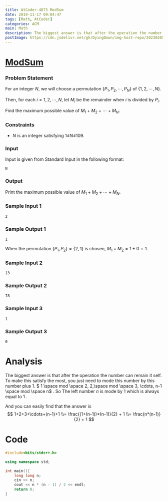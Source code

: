 ```yaml
---
title: AtCoder-4873 ModSum
date: 2019-11-17 09:04:47
tags: [Math, AtCoder]
categories: ACM
main: Math
description: The biggest answer is that after the operation the number can remain it self.
postImage: https://cdn.jsdelivr.net/gh/DyingDown/img-host-repo/202302051743203.jpg
---
```


# [ModSum](https://abc139.contest.atcoder.jp/tasks/abc139_d?lang=en)

### Problem Statement

For an integer *N*, we will choose a permutation $\{P_1,P_2,\cdots,P_N\}$ of $\{1,2,\cdots,N\}$.

Then, for each $i =1,2,\cdots,N$, let $M_i$ be the remainder when $i$ is divided by $P_i$.

Find the maximum possible value of $M_1+M_2+\cdots+M_N$.

<!--more-->

### Constraints

- *N* is an integer satisfying 1≤*N*≤109.

### Input

Input is given from Standard Input in the following format:

```
N
```

### Output

Print the maximum possible value of $M_1+M_2+\cdots+M_{N}$.

### Sample Input 1

```
2
```

### Sample Output 1

```
1
```

When the permutation $\{P_1,P_2\}=\{2,1\}$ is chosen, $M_1+M_2=1+0=1$.

### Sample Input 2

```
13
```

### Sample Output 2

```
78
```

### Sample Input 3

```
1
```

### Sample Output 3

```
0
```

# Analysis

The biggest answer is that after the operation the number can remain it self. To make this satisfy the most, you just need to mode this number by this number plus 1.  $ 1 \space mod \space 2, 2,\space mod \space 3, \cdots, n-1 \space mod \space n$ . So The left number $n$ is mode by $1$ which is always equal to $1$ .

And you can easily find that the answer is 
$$
1+2+3+\cdots+(n-1)+1 \\= \frac{(1+(n-1))*(n-1)}{2} + 1 \\= \frac{n*(n-1)}{2} + 1
$$

# Code

```c++
#include<bits/stdc++.h>

using namespace std;

int main(){
	long long n;
	cin >> n;
	cout << n * (n - 1) / 2 << endl;
	return 0;
}
```